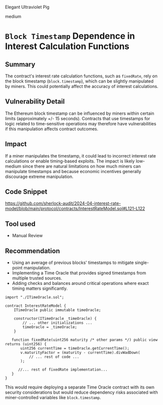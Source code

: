Elegant Ultraviolet Pig

medium

# `Block Timestamp` Dependence in Interest Calculation Functions

## Summary
The contract's interest rate calculation functions, such as `fixedRate`, rely on the block timestamp (`block.timestamp`), which can be slightly manipulated by miners. This could potentially affect the accuracy of interest calculations.
## Vulnerability Detail
The Ethereum block timestamp can be influenced by miners within certain limits (approximately +/- 15 seconds). Contracts that use timestamps for logic related to time-sensitive operations may therefore have vulnerabilities if this manipulation affects contract outcomes.
## Impact
If a miner manipulates the timestamp, it could lead to incorrect interest rate calculations or enable timing-based exploits. The impact is likely low-medium since there are natural limitations on how much miners can manipulate timestamps and because economic incentives generally discourage extreme manipulation.
## Code Snippet
https://github.com/sherlock-audit/2024-04-interest-rate-model/blob/main/protocol/contracts/InterestRateModel.sol#L121-L122
## Tool used
- Manual Review
## Recommendation
- Using an average of previous blocks' timestamps to mitigate single-point manipulation.
- Implementing a Time Oracle that provides signed timestamps from multiple trusted sources.
- Adding checks and balances around critical operations where exact timing matters significantly.
```solidity
import "./ITimeOracle.sol";

contract InterestRateModel {
    ITimeOracle public immutable timeOracle;

    constructor(ITimeOracle _timeOracle) {
        // ... other initializations ...
        timeOracle = _timeOracle;
    }

   function fixedRate(uint256 maturity /* other params */) public view returns (uint256) {
       uint256 currentTime = timeOracle.getCurrentTime();
       v.maturityFactor = (maturity - currentTime).divWadDown(
           // ... rest of code ...
       );
       
      //... rest of fixedRate implementation...
   }
}
```
This would require deploying a separate Time Oracle contract with its own security considerations but would reduce dependency risks associated with miner-controlled variables like `block.timestamp`.
